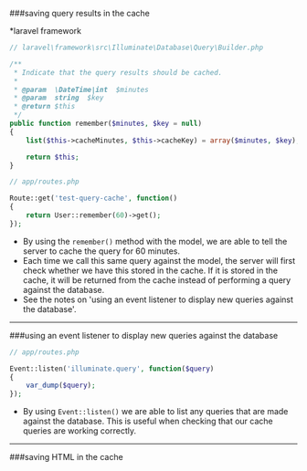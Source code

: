 

###saving query results in the cache

*laravel framework

```php
// laravel\framework\src\Illuminate\Database\Query\Builder.php

/**
 * Indicate that the query results should be cached.
 *
 * @param  \DateTime|int  $minutes
 * @param  string  $key
 * @return $this
 */
public function remember($minutes, $key = null)
{
	list($this->cacheMinutes, $this->cacheKey) = array($minutes, $key);

	return $this;
}
```

```php
// app/routes.php

Route::get('test-query-cache', function()
{
    return User::remember(60)->get();
});
```

* By using the `remember()` method with the model, we are able to tell the server to cache the query for 
60 minutes.
* Each time we call this same query against the model, the server will first check whether we have this
stored in the cache.  If it is stored in the cache, it will be returned from the cache instead of 
performing a query against the database.
* See the notes on 'using an event listener to display new queries against the database'.

___

###using an event listener to display new queries against the database

```php
// app/routes.php

Event::listen('illuminate.query', function($query)
{
    var_dump($query);
});
```

* By using `Event::listen()` we are able to list any queries that are made against the database.  This is 
useful when checking that our cache queries are working correctly.

___

###saving HTML in the cache